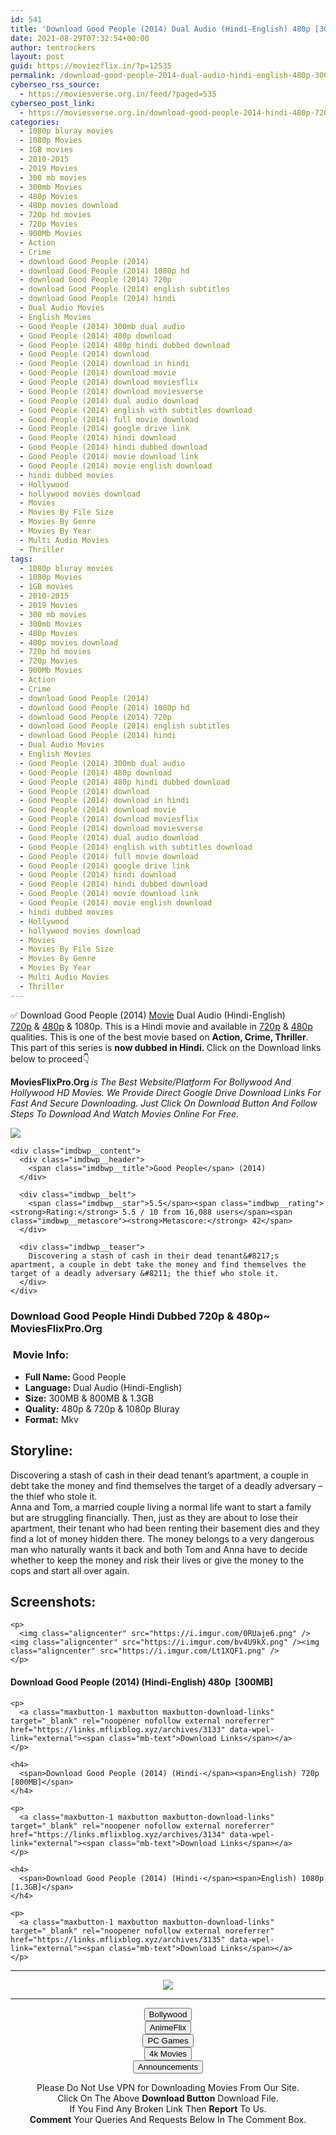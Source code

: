 ```yaml
---
id: 541
title: 'Download Good People (2014) Dual Audio (Hindi-English) 480p [300MB] || 720p [800MB] || 1080p [1.3GB]'
date: 2021-08-29T07:32:54+00:00
author: tentrockers
layout: post
guid: https://moviezflix.in/?p=12535
permalink: /download-good-people-2014-dual-audio-hindi-english-480p-300mb-720p-800mb-1080p-1-3gb/
cyberseo_rss_source:
  - https://moviesverse.org.in/feed/?paged=535
cyberseo_post_link:
  - https://moviesverse.org.in/download-good-people-2014-hindi-480p-720p-1080p/
categories:
  - 1080p bluray movies
  - 1080p Movies
  - 1GB movies
  - 2010-2015
  - 2019 Movies
  - 300 mb movies
  - 300mb Movies
  - 480p Movies
  - 480p movies download
  - 720p hd movies
  - 720p Movies
  - 900Mb Movies
  - Action
  - Crime
  - download Good People (2014)
  - download Good People (2014) 1080p hd
  - download Good People (2014) 720p
  - download Good People (2014) english subtitles
  - download Good People (2014) hindi
  - Dual Audio Movies
  - English Movies
  - Good People (2014) 300mb dual audio
  - Good People (2014) 480p download
  - Good People (2014) 480p hindi dubbed download
  - Good People (2014) download
  - Good People (2014) download in hindi
  - Good People (2014) download movie
  - Good People (2014) download moviesflix
  - Good People (2014) download moviesverse
  - Good People (2014) dual audio download
  - Good People (2014) english with subtitles download
  - Good People (2014) full movie download
  - Good People (2014) google drive link
  - Good People (2014) hindi download
  - Good People (2014) hindi dubbed download
  - Good People (2014) movie download link
  - Good People (2014) movie english download
  - hindi dubbed movies
  - Hollywood
  - hollywood movies download
  - Movies
  - Movies By File Size
  - Movies By Genre
  - Movies By Year
  - Multi Audio Movies
  - Thriller
tags:
  - 1080p bluray movies
  - 1080p Movies
  - 1GB movies
  - 2010-2015
  - 2019 Movies
  - 300 mb movies
  - 300mb Movies
  - 480p Movies
  - 480p movies download
  - 720p hd movies
  - 720p Movies
  - 900Mb Movies
  - Action
  - Crime
  - download Good People (2014)
  - download Good People (2014) 1080p hd
  - download Good People (2014) 720p
  - download Good People (2014) english subtitles
  - download Good People (2014) hindi
  - Dual Audio Movies
  - English Movies
  - Good People (2014) 300mb dual audio
  - Good People (2014) 480p download
  - Good People (2014) 480p hindi dubbed download
  - Good People (2014) download
  - Good People (2014) download in hindi
  - Good People (2014) download movie
  - Good People (2014) download moviesflix
  - Good People (2014) download moviesverse
  - Good People (2014) dual audio download
  - Good People (2014) english with subtitles download
  - Good People (2014) full movie download
  - Good People (2014) google drive link
  - Good People (2014) hindi download
  - Good People (2014) hindi dubbed download
  - Good People (2014) movie download link
  - Good People (2014) movie english download
  - hindi dubbed movies
  - Hollywood
  - hollywood movies download
  - Movies
  - Movies By File Size
  - Movies By Genre
  - Movies By Year
  - Multi Audio Movies
  - Thriller
---
```

<div class="thecontent clearfix">
  <p>
    ✅ Download Good People (2014) <a href="https://moviesverse.org.in/category/movies/" data-wpel-link="internal">Movie</a> Dual Audio (Hindi-English) <a href="https://moviesverse.org.in/720p-movies/" data-wpel-link="internal">720p</a>&nbsp;&&nbsp;<a href="https://moviesverse.org.in/480p-movies/" data-wpel-link="internal">480p</a> & 1080p. This is a Hindi movie and available in <a href="https://moviesverse.org.in/720p-movies/" data-wpel-link="internal">720p</a>&nbsp;&&nbsp;<a href="https://moviesverse.org.in/480p-movies/" data-wpel-link="internal">480p</a> qualities. This is one of the best movie based on <strong>Action, Crime, Thriller</strong>. This part of this series is <strong>now dubbed in <span>Hindi.&nbsp;</span></strong><span>Click on the Download links below to proceed👇</span>
  </p>
  
  <p>
    <strong><span>MoviesFlixPro.Org&nbsp;</span></strong><em>is The Best Website/Platform For Bollywood And Hollywood HD Movies. We Provide Direct Google Drive Download Links For Fast And Secure Downloading. Just Click On Download Button And Follow Steps To&nbsp;Download And Watch Movies Online For Free.</em>
  </p>
  
  <div class="imdbwp imdbwp--movie dark">
    <div class="imdbwp__thumb">
      <a class="imdbwp__link" target="_blank" title="Good People" href="https://www.imdb.com/title/tt1361318/" rel="nofollow external noopener noreferrer" data-wpel-link="external"><img class="imdbwp__img" src="https://m.media-amazon.com/images/M/MV5BMTQxOTk5ODc0Nl5BMl5BanBnXkFtZTgwNDA3MzExMjE@._V1_SX300.jpg" /></a>
    </div>
    
    <div class="imdbwp__content">
      <div class="imdbwp__header">
        <span class="imdbwp__title">Good People</span> (2014)
      </div>
      
      <div class="imdbwp__belt">
        <span class="imdbwp__star">5.5</span><span class="imdbwp__rating"><strong>Rating:</strong> 5.5 / 10 from 16,088 users</span><span class="imdbwp__metascore"><strong>Metascore:</strong> 42</span>
      </div>
      
      <div class="imdbwp__teaser">
        Discovering a stash of cash in their dead tenant&#8217;s apartment, a couple in debt take the money and find themselves the target of a deadly adversary &#8211; the thief who stole it.
      </div>
    </div>
  </div>
  
  <h3>
    <span>Download Good People Hindi Dubbed 720p & 480p~ MoviesFlixPro.Org</span>
  </h3>
  
  <h3>
    <span>&nbsp;Movie Info:&nbsp;</span>
  </h3>
  
  <ul>
    <li>
      <strong>Full Name: </strong>Good People
    </li>
    <li>
      <strong>Language:</strong> Dual Audio (Hindi-English)
    </li>
    <li>
      <strong>Size:</strong> 300MB & 800MB & 1.3GB
    </li>
    <li>
      <strong>Quality:</strong> 480p & 720p & 1080p Bluray
    </li>
    <li>
      <strong>Format:</strong>&nbsp;Mkv
    </li>
  </ul>
  
  <h2>
    <span>Storyline:</span>
  </h2>
  
  <div class="summary_text">
    Discovering a stash of cash in their dead tenant’s apartment, a couple in debt take the money and find themselves the target of a deadly adversary – the thief who stole it.
  </div>
  
  <div>
    Anna and Tom, a married couple living a normal life want to start a family but are struggling financially. Then, just as they are about to lose their apartment, their tenant who had been renting their basement dies and they find a lot of money hidden there. The money belongs to a very dangerous man who naturally wants it back and both Tom and Anna have to decide whether to keep the money and risk their lives or give the money to the cops and start all over again.
  </div>
  
  <div class="summary_text">
    <h2>
      <span>Screenshots:</span>
    </h2>
    
    <p>
      <img class="aligncenter" src="https://i.imgur.com/0RUaje6.png" /><img class="aligncenter" src="https://i.imgur.com/bv4U9kX.png" /><img class="aligncenter" src="https://i.imgur.com/Lt1XQF1.png" />
    </p>
  </div>
  
  <div class="inline canwrap">
    <h4>
      <span>Download Good People (2014) (Hindi-English) </span><span>480p&nbsp; [300MB]</span>
    </h4>
    
    <p>
      <a class="maxbutton-1 maxbutton maxbutton-download-links" target="_blank" rel="noopener nofollow external noreferrer" href="https://links.mflixblog.xyz/archives/3133" data-wpel-link="external"><span class="mb-text">Download Links</span></a>
    </p>
    
    <h4>
      <span>Download Good People (2014) (Hindi-</span><span>English) 720p [800MB]</span>
    </h4>
    
    <p>
      <a class="maxbutton-1 maxbutton maxbutton-download-links" target="_blank" rel="noopener nofollow external noreferrer" href="https://links.mflixblog.xyz/archives/3134" data-wpel-link="external"><span class="mb-text">Download Links</span></a>
    </p>
    
    <h4>
      <span>Download Good People (2014) (Hindi-</span><span>English) 1080p [1.3GB]</span>
    </h4>
    
    <p>
      <a class="maxbutton-1 maxbutton maxbutton-download-links" target="_blank" rel="noopener nofollow external noreferrer" href="https://links.mflixblog.xyz/archives/3135" data-wpel-link="external"><span class="mb-text">Download Links</span></a>
    </p>
  </div>
</div>

<center>
  </p> 
  
  <hr />
  
  <p>
    <a href="http://gdrivepro.xyz/join.php" data-wpel-link="external" target="_blank" rel="nofollow external noopener noreferrer"><img src="https://i.imgur.com/FhMdWdW.png" /></a>
  </p>
  
  <hr />
  
  <p>
    <a href="https://dogemovies.xyz" target="_blank" data-wpel-link="external" rel="nofollow external noopener noreferrer"><button class="button button5">Bollywood</button></a><br /> <a href="https://animeflix.in" target="_blank" data-wpel-link="external" rel="nofollow external noopener noreferrer"><button class="button button5">AnimeFlix</button></a><br /> <a href="https://gamesflix.net/" target="_blank" data-wpel-link="external" rel="nofollow external noopener noreferrer"><button class="button button5">PC Games</button></a><br /> <a href="https://uhdmovies.in" target="_blank" data-wpel-link="external" rel="nofollow external noopener noreferrer"><button class="button button5">4k Movies</button></a><br /> <a href="https://moviesverse.org.in/announcements/" target="_blank" data-wpel-link="internal" rel="noopener"><button class="button button5">Announcements</button></a>
  </p>
  
  <div class="alert alert-danger">
    Please Do Not Use VPN for Downloading Movies From Our Site.
  </div>
  
  <div class="alert alert-success">
    Click On The Above <strong>Download Button</strong> Download File.
  </div>
  
  <div class="alert alert-warning">
    If You Find Any Broken Link Then <strong>Report</strong> To Us.
  </div>
  
  <div class="alert alert-info">
    <strong>Comment</strong> Your Queries And Requests Below In The Comment Box.
  </div>
  
  <p>
    </center>
  </p>